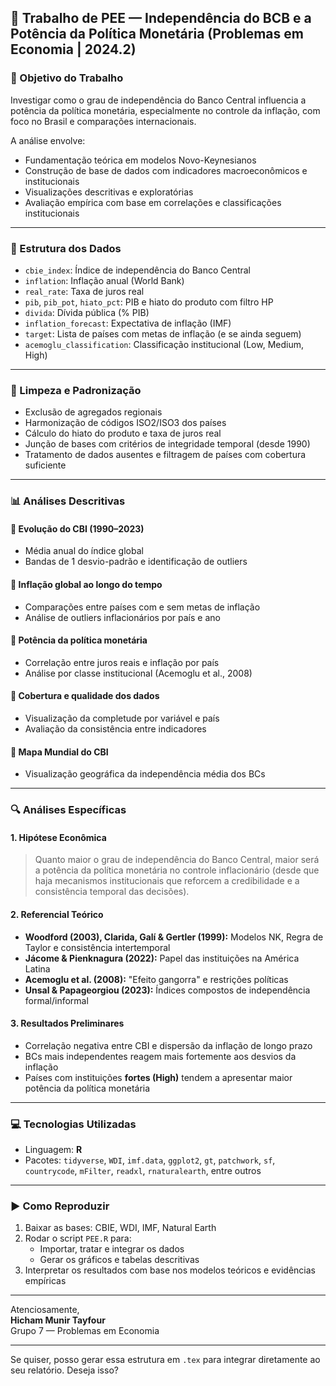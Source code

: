 ## 📘 Trabalho de PEE — Independência do BCB e a Potência da Política Monetária (Problemas em Economia | 2024.2)

### 🎯 Objetivo do Trabalho

Investigar como o grau de independência do Banco Central influencia a potência da política monetária, especialmente no controle da inflação, com foco no Brasil e comparações internacionais.

A análise envolve:
- Fundamentação teórica em modelos Novo-Keynesianos
- Construção de base de dados com indicadores macroeconômicos e institucionais
- Visualizações descritivas e exploratórias
- Avaliação empírica com base em correlações e classificações institucionais

---

### 📂 Estrutura dos Dados

- `cbie_index`: Índice de independência do Banco Central
- `inflation`: Inflação anual (World Bank)
- `real_rate`: Taxa de juros real
- `pib`, `pib_pot`, `hiato_pct`: PIB e hiato do produto com filtro HP
- `divida`: Dívida pública (% PIB)
- `inflation_forecast`: Expectativa de inflação (IMF)
- `target`: Lista de países com metas de inflação (e se ainda seguem)
- `acemoglu_classification`: Classificação institucional (Low, Medium, High)

---

### 🧼 Limpeza e Padronização

- Exclusão de agregados regionais
- Harmonização de códigos ISO2/ISO3 dos países
- Cálculo do hiato do produto e taxa de juros real
- Junção de bases com critérios de integridade temporal (desde 1990)
- Tratamento de dados ausentes e filtragem de países com cobertura suficiente

---

### 📊 Análises Descritivas

#### 📌 Evolução do CBI (1990–2023)
- Média anual do índice global
- Bandas de 1 desvio-padrão e identificação de outliers

#### 📌 Inflação global ao longo do tempo
- Comparações entre países com e sem metas de inflação
- Análise de outliers inflacionários por país e ano

#### 📌 Potência da política monetária
- Correlação entre juros reais e inflação por país
- Análise por classe institucional (Acemoglu et al., 2008)

#### 📌 Cobertura e qualidade dos dados
- Visualização da completude por variável e país
- Avaliação da consistência entre indicadores

#### 📌 Mapa Mundial do CBI
- Visualização geográfica da independência média dos BCs

---

### 🔍 Análises Específicas

#### 1. **Hipótese Econômica**
> Quanto maior o grau de independência do Banco Central, maior será a potência da política monetária no controle inflacionário (desde que haja mecanismos institucionais que reforcem a credibilidade e a consistência temporal das decisões).

#### 2. **Referencial Teórico**
- **Woodford (2003), Clarida, Galí & Gertler (1999):** Modelos NK, Regra de Taylor e consistência intertemporal
- **Jácome & Pienknagura (2022):** Papel das instituições na América Latina
- **Acemoglu et al. (2008):** "Efeito gangorra" e restrições políticas
- **Unsal & Papageorgiou (2023):** Índices compostos de independência formal/informal

#### 3. **Resultados Preliminares**
- Correlação negativa entre CBI e dispersão da inflação de longo prazo
- BCs mais independentes reagem mais fortemente aos desvios da inflação
- Países com instituições **fortes (High)** tendem a apresentar maior potência da política monetária

---

### 💻 Tecnologias Utilizadas

- Linguagem: **R**
- Pacotes: `tidyverse`, `WDI`, `imf.data`, `ggplot2`, `gt`, `patchwork`, `sf`, `countrycode`, `mFilter`, `readxl`, `rnaturalearth`, entre outros

---

### ▶️ Como Reproduzir

1. Baixar as bases: CBIE, WDI, IMF, Natural Earth
2. Rodar o script `PEE.R` para:
   - Importar, tratar e integrar os dados
   - Gerar os gráficos e tabelas descritivas
3. Interpretar os resultados com base nos modelos teóricos e evidências empíricas

---

Atenciosamente,  
**Hicham Munir Tayfour**  
Grupo 7 — Problemas em Economia

---

Se quiser, posso gerar essa estrutura em `.tex` para integrar diretamente ao seu relatório. Deseja isso?
